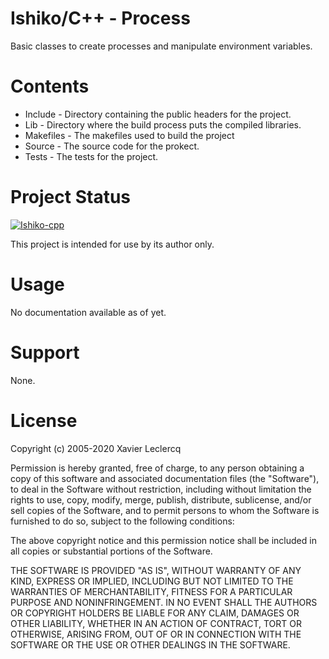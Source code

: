 # Ishiko/C++ - Process

Basic classes to create processes and manipulate environment variables.

# Contents

- Include - Directory containing the public headers for the project.
- Lib - Directory where the build process puts the compiled libraries.
- Makefiles - The makefiles used to build the project
- Source - The source code for the prokect.
- Tests - The tests for the project.

# Project Status

[![Ishiko-cpp](https://circleci.com/gh/Ishiko-cpp/Process.svg?style=shield)](https://circleci.com/gh/Ishiko-cpp/Process)

This project is intended for use by its author only.

# Usage

No documentation available as of yet.

# Support

None.

# License

Copyright (c) 2005-2020 Xavier Leclercq

Permission is hereby granted, free of charge, to any person obtaining a
copy of this software and associated documentation files (the "Software"),
to deal in the Software without restriction, including without limitation
the rights to use, copy, modify, merge, publish, distribute, sublicense,
and/or sell copies of the Software, and to permit persons to whom the
Software is furnished to do so, subject to the following conditions:

The above copyright notice and this permission notice shall be included in
all copies or substantial portions of the Software.

THE SOFTWARE IS PROVIDED "AS IS", WITHOUT WARRANTY OF ANY KIND, EXPRESS OR
IMPLIED, INCLUDING BUT NOT LIMITED TO THE WARRANTIES OF MERCHANTABILITY,
FITNESS FOR A PARTICULAR PURPOSE AND NONINFRINGEMENT. IN NO EVENT SHALL
THE AUTHORS OR COPYRIGHT HOLDERS BE LIABLE FOR ANY CLAIM, DAMAGES OR OTHER
LIABILITY, WHETHER IN AN ACTION OF CONTRACT, TORT OR OTHERWISE, ARISING
FROM, OUT OF OR IN CONNECTION WITH THE SOFTWARE OR THE USE OR OTHER DEALINGS
IN THE SOFTWARE.
